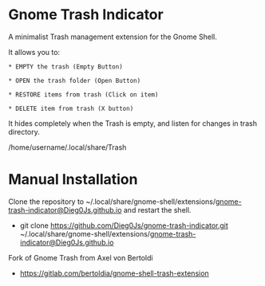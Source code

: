 Gnome Trash Indicator
===========================

A minimalist Trash management extension for the Gnome Shell.

It allows you to:

    * EMPTY the trash (Empty Button)
    
    * OPEN the trash folder (Open Button)
    
    * RESTORE items from trash (Click on item)
    
    * DELETE item from trash (X button)
    

It hides completely when the Trash is empty, and listen for changes in trash directory.

/home/username/.local/share/Trash

# Manual Installation
Clone the repository to ~/.local/share/gnome-shell/extensions/gnome-trash-indicator@Dieg0Js.github.io and restart the
shell.

* git clone https://github.com/Dieg0Js/gnome-trash-indicator.git ~/.local/share/gnome-shell/extensions/gnome-trash-indicator@Dieg0Js.github.io

Fork of Gnome Trash from Axel von Bertoldi
 * https://gitlab.com/bertoldia/gnome-shell-trash-extension
